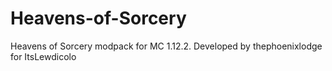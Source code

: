# Heavens-of-Sorcery
Heavens of Sorcery modpack for MC 1.12.2. Developed by thephoenixlodge for ItsLewdicolo
